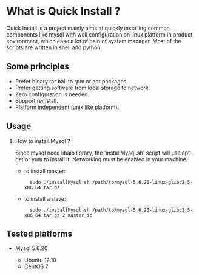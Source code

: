 What is Quick Install ?
=======================

Quick Install is a project mainly aims at quickly installing common components like mysql 
with well configuration on linux platform in product environment, which ease a lot of pain 
of system manager. Most of the scripts are written in shell and python.

## Some principles

+ Prefer binary tar ball to rpm or apt packages.
+ Prefer getting software from local storage to network.
+ Zero configuration is needed.
+ Support reinstall.
+ Platform independent (unix like platform).

## Usage

1. How to install Mysql ?

	Since mysql need libaio library, the 'installMysql.sh' script will use apt-get or yum to install it.
Networking must be enabled in your machine.

	+ to install master:
			
			sudo ./installMysql.sh /path/to/mysql-5.6.20-linux-glibc2.5-x86_64.tar.gz
	
	+ to install a slave:

			sudo ./installMysql.sh /path/to/mysql-5.6.20-linux-glibc2.5-x86_64.tar.gz 2 master_ip

## Tested platforms

+ Mysql 5.6.20

	+ Ubuntu 12.10
	+ CentOS 7
